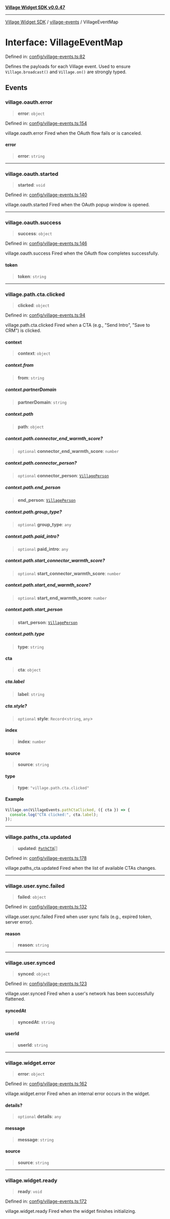 [**Village Widget SDK v0.0.47**](../../README.md)

***

[Village Widget SDK](../../modules.md) / [village-events](../README.md) / VillageEventMap

# Interface: VillageEventMap

Defined in: [config/village-events.ts:82](https://github.com/VillageHQ/village-widget-sdk/blob/61ee6bc8cf3fcfb769bc5a538019322663dc225c/config/village-events.ts#L82)

Defines the payloads for each Village event.
Used to ensure `Village.broadcast()` and `Village.on()` are strongly typed.

## Events

### village.oauth.error

> **error**: `object`

Defined in: [config/village-events.ts:154](https://github.com/VillageHQ/village-widget-sdk/blob/61ee6bc8cf3fcfb769bc5a538019322663dc225c/config/village-events.ts#L154)

village.oauth.error
Fired when the OAuth flow fails or is canceled.

#### error

> **error**: `string`

***

### village.oauth.started

> **started**: `void`

Defined in: [config/village-events.ts:140](https://github.com/VillageHQ/village-widget-sdk/blob/61ee6bc8cf3fcfb769bc5a538019322663dc225c/config/village-events.ts#L140)

village.oauth.started
Fired when the OAuth popup window is opened.

***

### village.oauth.success

> **success**: `object`

Defined in: [config/village-events.ts:146](https://github.com/VillageHQ/village-widget-sdk/blob/61ee6bc8cf3fcfb769bc5a538019322663dc225c/config/village-events.ts#L146)

village.oauth.success
Fired when the OAuth flow completes successfully.

#### token

> **token**: `string`

***

### village.path.cta.clicked

> **clicked**: `object`

Defined in: [config/village-events.ts:94](https://github.com/VillageHQ/village-widget-sdk/blob/61ee6bc8cf3fcfb769bc5a538019322663dc225c/config/village-events.ts#L94)

village.path.cta.clicked
Fired when a CTA (e.g., "Send Intro", "Save to CRM") is clicked.

#### context

> **context**: `object`

##### context.from

> **from**: `string`

##### context.partnerDomain

> **partnerDomain**: `string`

##### context.path

> **path**: `object`

##### context.path.connector\_end\_warmth\_score?

> `optional` **connector\_end\_warmth\_score**: `number`

##### context.path.connector\_person?

> `optional` **connector\_person**: [`VillagePerson`](VillagePerson.md)

##### context.path.end\_person

> **end\_person**: [`VillagePerson`](VillagePerson.md)

##### context.path.group\_type?

> `optional` **group\_type**: `any`

##### context.path.paid\_intro?

> `optional` **paid\_intro**: `any`

##### context.path.start\_connector\_warmth\_score?

> `optional` **start\_connector\_warmth\_score**: `number`

##### context.path.start\_end\_warmth\_score?

> `optional` **start\_end\_warmth\_score**: `number`

##### context.path.start\_person

> **start\_person**: [`VillagePerson`](VillagePerson.md)

##### context.path.type

> **type**: `string`

#### cta

> **cta**: `object`

##### cta.label

> **label**: `string`

##### cta.style?

> `optional` **style**: `Record`\<`string`, `any`\>

#### index

> **index**: `number`

#### source

> **source**: `string`

#### type

> **type**: `"village.path.cta.clicked"`

#### Example

```ts
Village.on(VillageEvents.pathCtaClicked, ({ cta }) => {
  console.log("CTA clicked:", cta.label);
});
```

***

### village.paths\_cta.updated

> **updated**: [`PathCTA`](../../global/interfaces/PathCTA.md)[]

Defined in: [config/village-events.ts:178](https://github.com/VillageHQ/village-widget-sdk/blob/61ee6bc8cf3fcfb769bc5a538019322663dc225c/config/village-events.ts#L178)

village.paths_cta.updated
Fired when the list of available CTAs changes.

***

### village.user.sync.failed

> **failed**: `object`

Defined in: [config/village-events.ts:132](https://github.com/VillageHQ/village-widget-sdk/blob/61ee6bc8cf3fcfb769bc5a538019322663dc225c/config/village-events.ts#L132)

village.user.sync.failed
Fired when user sync fails (e.g., expired token, server error).

#### reason

> **reason**: `string`

***

### village.user.synced

> **synced**: `object`

Defined in: [config/village-events.ts:123](https://github.com/VillageHQ/village-widget-sdk/blob/61ee6bc8cf3fcfb769bc5a538019322663dc225c/config/village-events.ts#L123)

village.user.synced
Fired when a user's network has been successfully flattened.

#### syncedAt

> **syncedAt**: `string`

#### userId

> **userId**: `string`

***

### village.widget.error

> **error**: `object`

Defined in: [config/village-events.ts:162](https://github.com/VillageHQ/village-widget-sdk/blob/61ee6bc8cf3fcfb769bc5a538019322663dc225c/config/village-events.ts#L162)

village.widget.error
Fired when an internal error occurs in the widget.

#### details?

> `optional` **details**: `any`

#### message

> **message**: `string`

#### source

> **source**: `string`

***

### village.widget.ready

> **ready**: `void`

Defined in: [config/village-events.ts:172](https://github.com/VillageHQ/village-widget-sdk/blob/61ee6bc8cf3fcfb769bc5a538019322663dc225c/config/village-events.ts#L172)

village.widget.ready
Fired when the widget finishes initializing.
